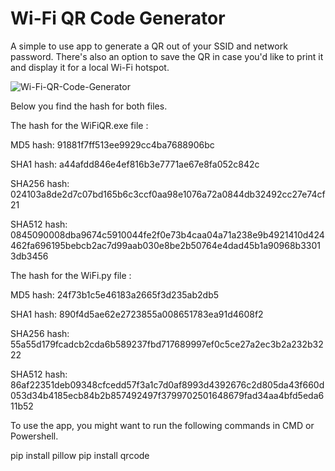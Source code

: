 # Wi-Fi QR Code Generator

A simple to use app to generate a QR out of your SSID and network password. There's also an option to save the QR in case you'd like to print it and display it for a local Wi-Fi hotspot.

![Wi-Fi-QR-Code-Generator](https://github.com/user-attachments/assets/5d213726-bc49-4000-80e7-e81e14c7d669)

Below you find the hash for both files.

The hash for the WiFiQR.exe file :

MD5 hash: 91881f7ff513ee9929cc4ba7688906bc

SHA1 hash: a44afdd846e4ef816b3e7771ae67e8fa052c842c

SHA256 hash: 024103a8de2d7c07bd165b6c3ccf0aa98e1076a72a0844db32492cc27e74cf21

SHA512 hash: 0845090008dba9674c5910044fe2f0e73b4caa04a71a238e9b4921410d424462fa696195bebcb2ac7d99aab030e8be2b50764e4dad45b1a90968b33013db3456


The hash for the WiFi.py file :

MD5 hash: 24f73b1c5e46183a2665f3d235ab2db5

SHA1 hash: 890f4d5ae62e2723855a008651783ea91d4608f2

SHA256 hash: 55a55d179fcadcb2cda6b589237fbd717689997ef0c5ce27a2ec3b2a232b3222

SHA512 hash: 86af22351deb09348cfcedd57f3a1c7d0af8993d4392676c2d805da43f660d053d34b4185ecb84b2b857492497f3799702501648679fad34aa4bfd5eda611b52

To use the app, you might want to run the following commands in CMD or Powershell.

pip install pillow
pip install qrcode
